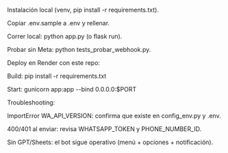 Instalación local (venv, pip install -r requirements.txt).

Copiar .env.sample a .env y rellenar.

Correr local: python app.py (o flask run).

Probar sin Meta: python tests_probar_webhook.py.

Deploy en Render con este repo:

Build: pip install -r requirements.txt

Start: gunicorn app:app --bind 0.0.0.0:$PORT

Troubleshooting:

ImportError WA_API_VERSION: confirma que existe en config_env.py y .env.

400/401 al enviar: revisa WHATSAPP_TOKEN y PHONE_NUMBER_ID.

Sin GPT/Sheets: el bot sigue operativo (menú + opciones + notificación).